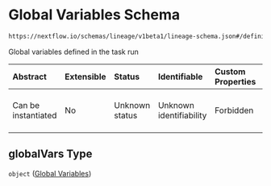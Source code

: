 # Global Variables Schema

```txt
https://nextflow.io/schemas/lineage/v1beta1/lineage-schema.json#/definitions/TaskRun/properties/globalVars
```

Global variables defined in the task run

| Abstract            | Extensible | Status         | Identifiable            | Custom Properties | Additional Properties | Access Restrictions | Defined In                                                                                                       |
| :------------------ | :--------- | :------------- | :---------------------- | :---------------- | :-------------------- | :------------------ | :--------------------------------------------------------------------------------------------------------------- |
| Can be instantiated | No         | Unknown status | Unknown identifiability | Forbidden         | Allowed               | none                | [nextflow-lineage-v1beta1-schema.json\*](../out/out/nextflow-lineage-v1beta1-schema.json "open original schema") |

## globalVars Type

`object` ([Global Variables](nextflow-lineage-v1beta1-schema-1-definitions-taskrun-properties-global-variables.md))
